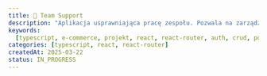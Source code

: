 ```yaml
---
title: 👥 Team Support
description: "Aplikacja usprawniająca pracę zespołu. Pozwala na zarządzanie zespołami i użytkownikami, monitorowanie zadaniami i przypisywanie ich do konkretnych osób bądź podzespołów."
keywords:
  [typescript, e-commerce, projekt, react, react-router, auth, crud, portfolio]
categories: [typescript, react, react-router]
createdAt: 2025-03-22
status: IN_PROGRESS
---
```

